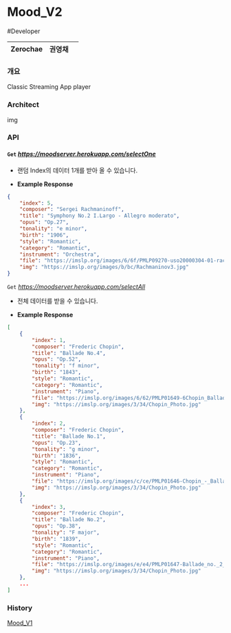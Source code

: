 # Mood_V2

#Developer

|Zerochae|권영채||
|---|---|---|

### 개요

Classic Streaming App player

### Architect

img

### API

#### `Get` *https://moodserver.herokuapp.com/selectOne*

* 랜덤 Index의 데이터 1개를 받아 올 수 있습니다.

* **Example Response**
```Json
{
    "index": 5,
    "composer": "Sergei Rachmaninoff",
    "title": "Symphony No.2 I.Largo - Allegro moderato",
    "opus": "Op.27",
    "tonality": "e minor",
    "birth": "1906",
    "style": "Romantic",
    "category": "Romantic",
    "instrument": "Orchestra",
    "file": "https://imslp.org/images/6/6f/PMLP09270-uso20000304-01-rachmaninoff-symph2-mvtI_vbr.mp3",
    "img": "https://imslp.org/images/b/bc/Rachmaninov3.jpg"
}
```

`Get` *https://moodserver.herokuapp.com/selectAll*

* 전체 데이터를 받을 수 있습니다.

* **Example Response**

```JSON
[
    {
        "index": 1,
        "composer": "Frederic Chopin",
        "title": "Ballade No.4",
        "opus": "Op.52",
        "tonality": "f minor",
        "birth": "1843",
        "style": "Romantic",
        "category": "Romantic",
        "instrument": "Piano",
        "file": "https://imslp.org/images/6/62/PMLP01649-6Chopin_Ballade_4_Fmin.mp3",
        "img": "https://imslp.org/images/3/34/Chopin_Photo.jpg"
    },
    {
        "index": 2,
        "composer": "Frederic Chopin",
        "title": "Ballade No.1",
        "opus": "Op.23",
        "tonality": "g minor",
        "birth": "1836",
        "style": "Romantic",
        "category": "Romantic",
        "instrument": "Piano",
        "file": "https://imslp.org/images/c/ce/PMLP01646-Chopin_-_Ballade_No.1.mp3",
        "img": "https://imslp.org/images/3/34/Chopin_Photo.jpg"
    },
    {
        "index": 3,
        "composer": "Frederic Chopin",
        "title": "Ballade No.2",
        "opus": "Op.38",
        "tonality": "F major",
        "birth": "1839",
        "style": "Romantic",
        "category": "Romantic",
        "instrument": "Piano",
        "file": "https://imslp.org/images/e/e4/PMLP01647-Ballade_no._2_-_Op._38.mp3",
        "img": "https://imslp.org/images/3/34/Chopin_Photo.jpg"
    },
    ...
]
```

### History

[Mood_V1]()
